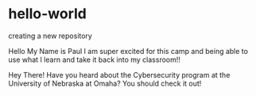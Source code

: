 # hello-world
creating a new repository

Hello My Name is Paul
I am super excited for this camp and being able to use what I learn and take it back into my classroom!!

Hey There!  Have you heard about the Cybersecurity program at the University of Nebraska at Omaha?  You should check it out!
